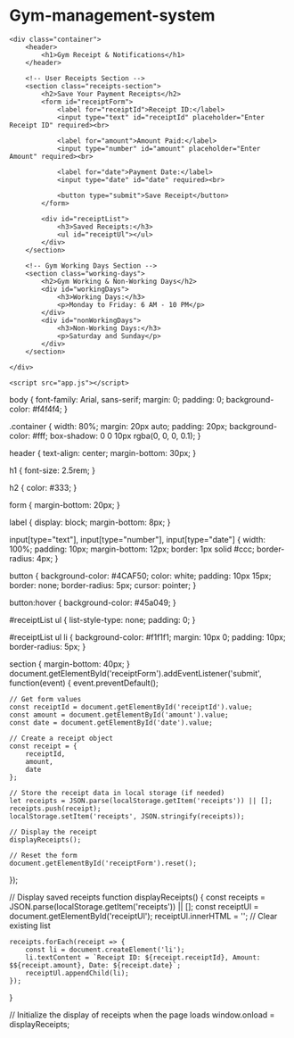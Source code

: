 # Gym-management-system 
<!DOCTYPE html>
<html lang="en">
<head>
    <meta charset="UTF-8">
    <meta name="viewport" content="width=device-width, initial-scale=1.0">
    <title>Gym Receipt and Notifications</title>
    <link rel="stylesheet" href="styles.css">
</head>
<body>

    <div class="container">
        <header>
            <h1>Gym Receipt & Notifications</h1>
        </header>

        <!-- User Receipts Section -->
        <section class="receipts-section">
            <h2>Save Your Payment Receipts</h2>
            <form id="receiptForm">
                <label for="receiptId">Receipt ID:</label>
                <input type="text" id="receiptId" placeholder="Enter Receipt ID" required><br>
                
                <label for="amount">Amount Paid:</label>
                <input type="number" id="amount" placeholder="Enter Amount" required><br>

                <label for="date">Payment Date:</label>
                <input type="date" id="date" required><br>

                <button type="submit">Save Receipt</button>
            </form>

            <div id="receiptList">
                <h3>Saved Receipts:</h3>
                <ul id="receiptUl"></ul>
            </div>
        </section>

        <!-- Gym Working Days Section -->
        <section class="working-days">
            <h2>Gym Working & Non-Working Days</h2>
            <div id="workingDays">
                <h3>Working Days:</h3>
                <p>Monday to Friday: 6 AM - 10 PM</p>
            </div>
            <div id="nonWorkingDays">
                <h3>Non-Working Days:</h3>
                <p>Saturday and Sunday</p>
            </div>
        </section>
        
    </div>

    <script src="app.js"></script>
</body>
</html>
body {
    font-family: Arial, sans-serif;
    margin: 0;
    padding: 0;
    background-color: #f4f4f4;
}

.container {
    width: 80%;
    margin: 20px auto;
    padding: 20px;
    background-color: #fff;
    box-shadow: 0 0 10px rgba(0, 0, 0, 0.1);
}

header {
    text-align: center;
    margin-bottom: 30px;
}

h1 {
    font-size: 2.5rem;
}

h2 {
    color: #333;
}

form {
    margin-bottom: 20px;
}

label {
    display: block;
    margin-bottom: 8px;
}

input[type="text"],
input[type="number"],
input[type="date"] {
    width: 100%;
    padding: 10px;
    margin-bottom: 12px;
    border: 1px solid #ccc;
    border-radius: 4px;
}

button {
    background-color: #4CAF50;
    color: white;
    padding: 10px 15px;
    border: none;
    border-radius: 5px;
    cursor: pointer;
}

button:hover {
    background-color: #45a049;
}

#receiptList ul {
    list-style-type: none;
    padding: 0;
}

#receiptList ul li {
    background-color: #f1f1f1;
    margin: 10px 0;
    padding: 10px;
    border-radius: 5px;
}

section {
    margin-bottom: 40px;
}
document.getElementById('receiptForm').addEventListener('submit', function(event) {
    event.preventDefault();

    // Get form values
    const receiptId = document.getElementById('receiptId').value;
    const amount = document.getElementById('amount').value;
    const date = document.getElementById('date').value;

    // Create a receipt object
    const receipt = {
        receiptId,
        amount,
        date
    };

    // Store the receipt data in local storage (if needed)
    let receipts = JSON.parse(localStorage.getItem('receipts')) || [];
    receipts.push(receipt);
    localStorage.setItem('receipts', JSON.stringify(receipts));

    // Display the receipt
    displayReceipts();

    // Reset the form
    document.getElementById('receiptForm').reset();
});

// Display saved receipts
function displayReceipts() {
    const receipts = JSON.parse(localStorage.getItem('receipts')) || [];
    const receiptUl = document.getElementById('receiptUl');
    receiptUl.innerHTML = ''; // Clear existing list

    receipts.forEach(receipt => {
        const li = document.createElement('li');
        li.textContent = `Receipt ID: ${receipt.receiptId}, Amount: $${receipt.amount}, Date: ${receipt.date}`;
        receiptUl.appendChild(li);
    });
}

// Initialize the display of receipts when the page loads
window.onload = displayReceipts;